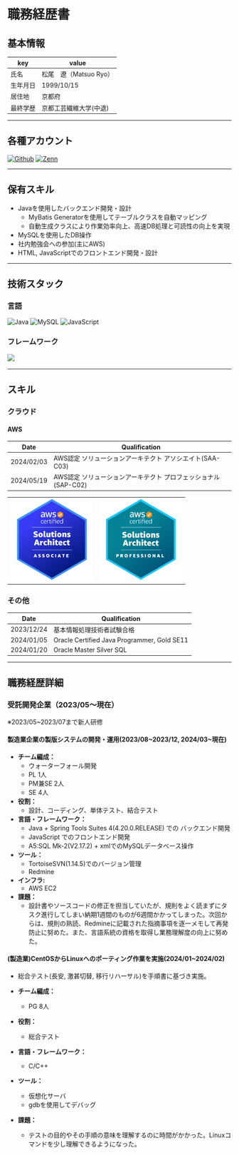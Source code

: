 # 職務経歴書

## 基本情報

|key|value|
|---|---|
|氏名|松尾　遼（Matsuo Ryo）|
|生年月日|1999/10/15|
|居住地|京都府|
|最終学歴|京都工芸繊維大学(中退)|

---

## 各種アカウント

<p>
<a href="https://github.com/Ry0-Matsuo" target="_blank"><img alt="Github" src="https://img.shields.io/badge/Ry0_Matsuo-%2312100E.svg?&style=flat-square&logo=Github&logoColor=white" /></a>
<a href="https://zenn.dev/ryo_mz" target="_blank"><img alt="Zenn" src="https://img.shields.io/badge/ryo_mz-3EA8FF.svg?&style=flat-square&logo=Zenn&logoColor=white" /></a>
</p>

---

## 保有スキル

- Javaを使用したバックエンド開発・設計
  - MyBatis Generatorを使用してテーブルクラスを自動マッピング
  - 自動生成クラスにより作業効率向上、高速DB処理と可読性の向上を実現
- MySQLを使用したDB操作
- 社内勉強会への参加(主にAWS)
- HTML, JavaScriptでのフロントエンド開発・設計

---

## 技術スタック

### 言語

<p>
  <img alt="Java" src="https://img.shields.io/badge/-Java-C74735?style=flat-square&logo=Java&logoColor=white" />
  <img alt="MySQL" src="https://img.shields.io/badge/-Mysql-E1ECEE.svg?logo=mysql&style=flat-square">
  <img alt="JavaScript" src="https://img.shields.io/badge/-JavaScript-F7DF1E.svg?logo=javascript&style=flat-square&logoColor=black">
</p>

### フレームワーク

<p>
  <img src="https://img.shields.io/badge/-Amazon%20AWS-232F3E.svg?logo=amazon-aws&style=flat-square">
</p>

---

## スキル

### クラウド

#### AWS

|Date|Qualification|
|---|---|
|2024/02/03|AWS認定 ソリューションアーキテクト アソシエイト(SAA-C03)|
|2024/05/19|AWS認定 ソリューションアーキテクト プロフェッショナル(SAP-C02)|

<table style="border-collapse:collapse; max-width:400px;">
<tr><td><a href="https://www.credly.com/badges/93ac32f4-5fb7-4e0d-a9e4-7c4943e46fda/public_url"><img src="img/aws-certified-solutions-architect-associate.png"/></a></td>
<td><a href="https://www.credly.com/badges/c9bcd893-fb6c-47c6-92d5-441be4edabcd/public_url"><img src="img/aws-certified-solutions-architect-professional.png"/></a></td></tr>
</table>

### その他

|Date|Qualification|
|---|---|
|2023/12/24|基本情報処理技術者試験合格|
|2024/01/05|Oracle Certified Java Programmer, Gold SE11|
|2024/01/20|Oracle Master Silver SQL|

---

## 職務経歴詳細

### 受託開発企業（2023/05〜現在）
※2023/05~2023/07まで新人研修

#### 製造業企業の製版システムの開発・運用(2023/08\~2023/12, 2024/03\~現在)

- **チーム編成：**
    - ウォーターフォール開発
    - PL 1人
    - PM兼SE 2人
    - SE 4人
- **役割：**
    - 設計、コーディング、単体テスト、結合テスト
- **言語・フレームワーク：**
    - Java + Spring Tools Suites 4(4.20.0.RELEASE) での バックエンド開発
    - JavaScript でのフロントエンド開発
    - A5:SQL Mk-2(V2.17.2) + xmlでのMySQLデータベース操作
 - **ツール：**
    - TortoiseSVN(1.14.5)でのバージョン管理
    - Redmine
 - **インフラ:**
    - AWS EC2
- **課題：**
    - 設計書やソースコードの修正を担当していたが、規則をよく読まずにタスク進行してしまい納期1週間のものが6週間かかってしまった。次回からは、規則の熟読、Redmineに記載された指摘事項を逐一メモして再発防止に努めた。また、言語系統の資格を取得し業務理解度の向上に努めた。


#### (製造業)CentOSからLinuxへのポーティング作業を実施(2024/01~2024/02)
  - 総合テスト(長安, 激甚切替, 移行リハーサル)を手順書に基づき実施。

- **チーム編成：**
    - PG 8人
- **役割：**
    - 総合テスト
- **言語・フレームワーク：**
    - C/C++
 - **ツール：**
    - 仮想化サーバ
    - gdbを使用してデバッグ
- **課題：**
  - テストの目的やその手順の意味を理解するのに時間がかかった。Linuxコマンドを少し理解できるようになった。
